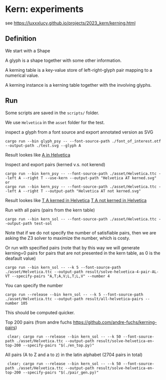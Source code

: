 # Kern: experiments

see https://luxxxlucy.github.io/projects/2023_kern/kerning.html

## Definition

We start with a Shape

A glyph is a shape together with some other information.

A kerning table is a key-value store of left-right-glyph pair mapping to a numerical value.

A kerning instance is a kerning table together with the involving glyphs.

## Run

Some scripts are saved in the `scripts/` folder.

We use `Helvetica` in the `asset` folder for the test.

inspect a glyph from a font source and export annotated version as SVG
```
cargo run --bin glyph_psy -- --font-source-path ./font_of_interest.otf --output-path ./test.svg --glyph A

```
Result lookes like [A in Helvetica](./asset//result/Helvetica%20A.svg)


Inspect and export pairs (kerned v.s. not kerend)


```
cargo run --bin kern_psy -- --font-source-path ./asset/Helvetica.ttc --left A --right T --use-kern --output-path "Helvetica AT kerned.svg"
or
cargo run --bin kern_psy -- --font-source-path ./asset/Helvetica.ttc --left A --right T --output-path "Helvetica AT not kerned.svg"
```

Result lookes like [T A kerned in Helvetica](./asset//result/Helvetica%20AT%20kerned.svg)
[T A not kerned in Helvetica](./asset//result/Helvetica%20AT%20not%20kerned.svg)


Run with all pairs (pairs from the kern table)
```
cargo run --bin kern_sol -- --font-source-path ./asset/Helvetica.ttc --output-path test-sol
```

Note that if we do not specify the number of satisfiable pairs, then we are asking the Z3 solver to maximize the number, which is costy.

Or run with specified pairs (note that by this way we will generate kerning=0 pairs for pairs that are not presented in the kern table, as 0 is the deafault value)
```
cargo run --bin kern_sol -- --k 5 --font-source-path ./asset/Helvetica.ttc --output-path result/solve-helvetica-4-pair-AL-VT --specify-pairs "A,T;A,V;L,T;L,V" --number 4
```

You can specify the number
```
cargo run --release --bin kern_sol -- --k 5 --font-source-path ./asset/Helvetica.ttc --output-path result/all-helvetica-pairs --number 105
```

This should be computed quicker.


Top 200 pairs (from andre fuchs https://github.com/andre-fuchs/kerning-pairs)
```
 clear; cargo run --release --bin kern_sol -- --k 50 --font-source-path ./asset/Helvetica.ttc --output-path result/solve-helvetica-en-top-200 --specify-pairs "$(./en_top.py)"
```

All pairs (A to Z and a to z) in the latin alphabet (2704 pairs in total)
```
 clear; cargo run --release --bin kern_sol -- --k 50 --font-source-path ./asset/Helvetica.ttc --output-path result/solve-helvetica-en-top-200 --specify-pairs "$(./pair_gen.py)"
```